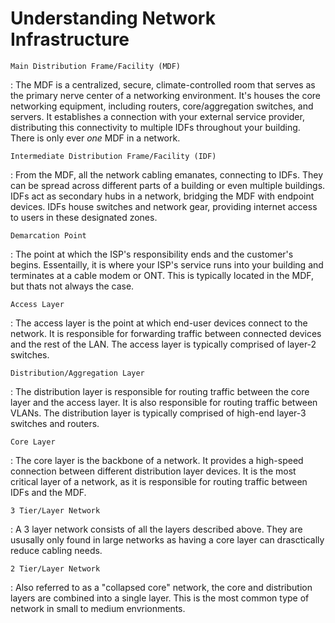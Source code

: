 # Understanding Network Infrastructure

`Main Distribution Frame/Facility (MDF)`

:   The MDF is a centralized, secure, climate-controlled room that serves as the primary nerve center of a networking environment. It's houses the core networking equipment, including routers, core/aggregation switches, and servers. It establishes a connection with your external service provider, distributing this connectivity to multiple IDFs throughout your building. There is only ever *one* MDF in a network.

`Intermediate Distribution Frame/Facility (IDF)`

:   From the MDF, all the network cabling emanates, connecting to IDFs. They can be spread across different parts of a building or even multiple buildings. IDFs act as secondary hubs in a network, bridging the MDF with endpoint devices. IDFs house switches and network gear, providing internet access to users in these designated zones.

`Demarcation Point`

:   The point at which the ISP's responsibility ends and the customer's begins. Essentailly, it is where your ISP's service runs into your building and terminates at a cable modem or ONT. This is typically located in the MDF, but thats not always the case.

`Access Layer`

:   The access layer is the point at which end-user devices connect to the network. It is responsible for forwarding traffic between connected devices and the rest of the LAN. The access layer is typically comprised of layer-2 switches.

`Distribution/Aggregation Layer`

:   The distribution layer is responsible for routing traffic between the core layer and the access layer. It is also responsible for routing traffic between VLANs. The distribution layer is typically comprised of high-end layer-3 switches and routers.

`Core Layer`

:   The core layer is the backbone of a network. It provides a high-speed connection between different distribution layer devices. It is the most critical layer of a network, as it is responsible for routing traffic between IDFs and the MDF.

`3 Tier/Layer Network`

:   A 3 layer network consists of all the layers described above. They are ususally only found in large networks as having a core layer can drasctically reduce cabling needs.

`2 Tier/Layer Network`

:   Also referred to as a "collapsed core" network, the core and distribution layers are combined into a single layer. This is the most common type of network in small to medium envrionments.
